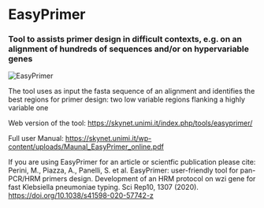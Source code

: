 # EasyPrimer
### Tool to assists primer design in difficult contexts, e.g. on an alignment of hundreds of sequences and/or on hypervariable genes


![EasyPrimer](https://skynet.unimi.it/wp-content/uploads/easy_primer.png "EasyPrimer")

The tool uses as input the fasta sequence of an alignment and identifies the best regions for primer design: two low variable regions flanking a highly variable one

Web version of the tool: https://skynet.unimi.it/index.php/tools/easyprimer/

Full user Manual: https://skynet.unimi.it/wp-content/uploads/Maunal_EasyPrimer_online.pdf

If you are using EasyPrimer for an article or scientfic publication please cite:
Perini, M., Piazza, A., Panelli, S. et al. EasyPrimer: user-friendly tool for pan-PCR/HRM primers design. Development of an HRM protocol on wzi gene for fast Klebsiella pneumoniae typing. Sci Rep10, 1307 (2020). https://doi.org/10.1038/s41598-020-57742-z

